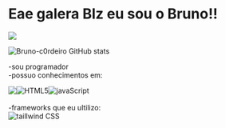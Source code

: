 # Eae galera Blz eu sou o Bruno!!
<a href="https://www.linkedin.com/in/bruno-cordeiro-a02518264" target="_blank"><img src="https://img.shields.io/badge/-LinkedIn-%230077B5?style=for-the-badge&logo=linkedin&logoColor=white" target="_blank"></a>                

![Bruno-c0rdeiro GitHub stats](https://github-readme-stats.vercel.app/api?username=oprogramadorbrabo&show_icons=true&theme=dark)

-sou programador </br>
-possuo conhecimentos em:


<div style="display: flex" > <img align="center" src="https://img.shields.io/badge/HTML5-E34F26?style=for-the-badge&logo=html5&logoColor=white"/>
 <img  align="center" alt="HTML5"alt="CSS" src="https://img.shields.io/badge/CSS3-1572B6?style=for-the-badge&logo=css3&logoColor=white"/> 
 <img  align="center" alt="javaScript" src="https://img.shields.io/badge/JavaScript-F7DF1E?style=for-the-badge&logo=javascript&logoColor=black"/> </div>
</br>
-frameworks que eu ultilizo:  
<div style="display: inline_block" > <img  alt="taillwind CSS" src="https://img.shields.io/badge/Tailwind_CSS-38B2AC?style=for-the-badge&logo=tailwind-css&logoColor=white" /></div> 
